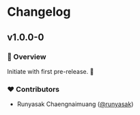# Changelog

## v1.0.0-0

### 🚀 Overview

Initiate with first pre-release. 🎉

### ❤️ Contributors

- Runyasak Chaengnaimuang ([@runyasak](http://github.com/runyasak))
